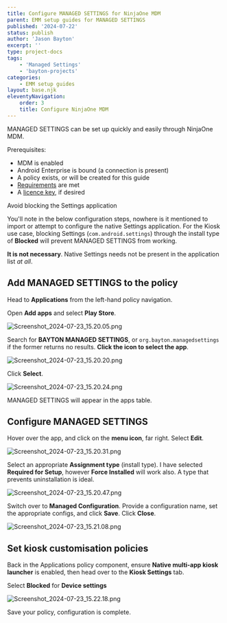 ```yaml
---
title: Configure MANAGED SETTINGS for NinjaOne MDM
parent: EMM setup guides for MANAGED SETTINGS
published: '2024-07-22'
status: publish
author: 'Jason Bayton'
excerpt: ''
type: project-docs
tags: 
    - 'Managed Settings'
    - 'bayton-projects'
categories: 
    - EMM setup guides
layout: base.njk
eleventyNavigation: 
    order: 3
    title: Configure NinjaOne MDM
---
```

MANAGED SETTINGS can be set up quickly and easily through NinjaOne MDM. 

Prerequisites:
- MDM is enabled
- Android Enterprise is bound (a connection is present)
- A policy exists, or will be created for this guide
- [Requirements](/projects/managed-settings/support/managed-settings-requirements) are met
- A [licence key](/projects/managed-settings/pricing), if desired

<div class="callout callout-blue">
<div class="callout-heading">Avoid blocking the Settings application</div>

You'll note in the below configuration steps, nowhere is it mentioned to import or attempt to configure the native Settings application. For the Kiosk use case, blocking Settings (`com.android.settings`) through the install type of **Blocked** will prevent MANAGED SETTINGS from working. 

**It is not necessary**. Native Settings needs not be present in the application list _at all_.

</div>

## Add MANAGED SETTINGS to the policy

Head to **Applications** from the left-hand policy navigation.

Open **Add apps** and select **Play Store**.

![Screenshot_2024-07-23_15.20.05.png](https://cdn.bayton.org/assets/managed_settings/managed_settings_emm_setup/ninjaone_mdm/Screenshot_2024-07-23_15.20.05.png)

Search for **BAYTON MANAGED SETTINGS**, or `org.bayton.managedsettings` if the former returns no results. **Click the icon to select the app**.

![Screenshot_2024-07-23_15.20.20.png](https://cdn.bayton.org/assets/managed_settings/managed_settings_emm_setup/ninjaone_mdm/Screenshot_2024-07-23_15.20.20.png)

Click **Select**.

![Screenshot_2024-07-23_15.20.24.png](https://cdn.bayton.org/assets/managed_settings/managed_settings_emm_setup/ninjaone_mdm/Screenshot_2024-07-23_15.20.24.png)

MANAGED SETTINGS will appear in the apps table. 

## Configure MANAGED SETTINGS

Hover over the app, and click on the **menu icon**, far right. Select **Edit**.

![Screenshot_2024-07-23_15.20.31.png](https://cdn.bayton.org/assets/managed_settings/managed_settings_emm_setup/ninjaone_mdm/Screenshot_2024-07-23_15.20.31.png)

Select an appropriate **Assignment type** (install type). I have selected **Required for Setup**, however **Force Installed** will work also. A type that prevents uninstallation is ideal.

![Screenshot_2024-07-23_15.20.47.png](https://cdn.bayton.org/assets/managed_settings/managed_settings_emm_setup/ninjaone_mdm/Screenshot_2024-07-23_15.20.47.png)

Switch over to **Managed Configuration**. Provide a configuration name, set the appropriate configs, and click **Save**. Click **Close**.

![Screenshot_2024-07-23_15.21.08.png](https://cdn.bayton.org/assets/managed_settings/managed_settings_emm_setup/ninjaone_mdm/Screenshot_2024-07-23_15.21.08.png)

## Set kiosk customisation policies

Back in the Applications policy component, ensure **Native multi-app kiosk launcher** is enabled, then head over to the **Kiosk Settings** tab.

Select **Blocked** for **Device settings**

![Screenshot_2024-07-23_15.22.18.png](https://cdn.bayton.org/assets/managed_settings/managed_settings_emm_setup/ninjaone_mdm/Screenshot_2024-07-23_15.22.18.png)

Save your policy, configuration is complete.